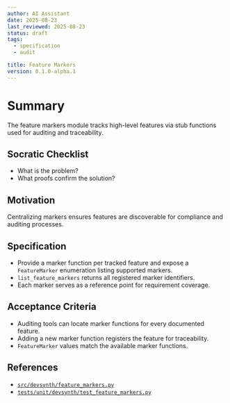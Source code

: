 ```yaml
---
author: AI Assistant
date: 2025-08-23
last_reviewed: 2025-08-23
status: draft
tags:
  - specification
  - audit

title: Feature Markers
version: 0.1.0-alpha.1
---
```


# Summary

The feature markers module tracks high-level features via stub functions used for auditing and traceability.

## Socratic Checklist
- What is the problem?
- What proofs confirm the solution?

## Motivation
Centralizing markers ensures features are discoverable for compliance and auditing processes.

## Specification
- Provide a marker function per tracked feature and expose a
  ``FeatureMarker`` enumeration listing supported markers.
- ``list_feature_markers`` returns all registered marker identifiers.
- Each marker serves as a reference point for requirement coverage.

## Acceptance Criteria
- Auditing tools can locate marker functions for every documented feature.
- Adding a new marker function registers the feature for traceability.
- ``FeatureMarker`` values match the available marker functions.

## References

- [`src/devsynth/feature_markers.py`](../../src/devsynth/feature_markers.py)
- [`tests/unit/devsynth/test_feature_markers.py`](../../tests/unit/devsynth/test_feature_markers.py)
